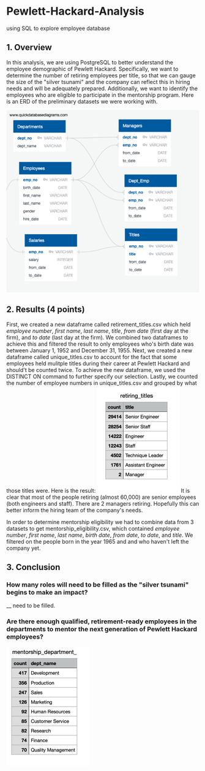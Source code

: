 # Pewlett-Hackard-Analysis
using SQL to explore employee database

## 1. Overview
In this analysis, we are using PostgreSQL to better understand the employee demographic of Pewlett Hackard. Specifically, we want to determine the number of retiring employees per title, so that we can gauge the size of the "silver tsunami" and the company can reflect this in hiring needs and will be adequately prepared. Additionally, we want to identify the employees who are eligible to participate in the mentorship program. Here is an ERD of the preliminary datasets we were working with.

![ERD](Images/EmployeeDB.png)

## 2. Results (4 points)
First, we created a new dataframe called retirement_titles.csv which held *employee number*, *first name*, *last name*, *title*, *from date* (first day at the firm), and *to date* (last day at the firm). We combined two dataframes to achieve this and filtered the result to only employees who's birth date was between January 1, 1952 and December 31, 1955.
Next, we created a new dataframe called unique_titles.csv to account for the fact that some employees held mulitple titles during their career at Pewlett Hackard and should't be counted twice. To achieve the new dataframe, we used the DISTINCT ON command to further specify our selection.
Lastly, we counted the number of employee numbers in unique_titles.csv and grouped by what those titles were. Here is the result:
![ERD](Images/retiringtitles.png)
It is clear that most of the people retiring (almost 60,000) are senior employees (both engineers and staff). There are 2 managers retiring. Hopefully this can better inform the hiring team of the company's needs.

In order to determine mentorship eligibility we had to combine data from 3 datasets to get mentorship_eligibility.csv, which contained *employee number*, *first name*, *last name*, *birth date*, *from date*, *to date*, and *title*. We filtered on the people born in the year 1965 and and who haven't left the company yet.


 
 
## 3. Conclusion
### How many roles will need to be filled as the "silver tsunami" begins to make an impact?
__ need to be filled.
### Are there enough qualified, retirement-ready employees in the departments to mentor the next generation of Pewlett Hackard employees?
![ERD](Images/mentorshipdepartmentcounts.png)
